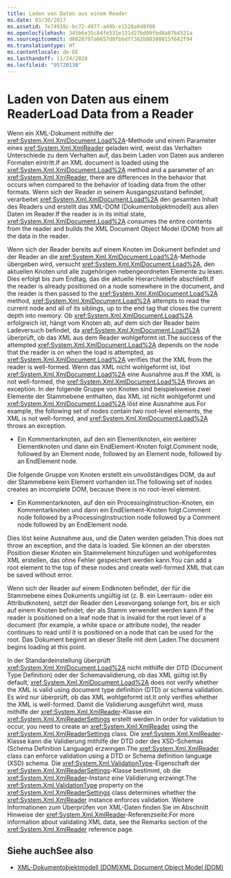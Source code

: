 ```yaml
---
title: Laden von Daten aus einem Reader
ms.date: 03/30/2017
ms.assetid: 7e74918c-bc72-4977-a49b-e1520a6d8f60
ms.openlocfilehash: 345b6e35c84fe531e131d27bd09fbd8a87b4521a
ms.sourcegitcommit: d8020797a6657d0fbbdff362b80300815f682f94
ms.translationtype: HT
ms.contentlocale: de-DE
ms.lasthandoff: 11/24/2020
ms.locfileid: "95720138"
---
```

# <a name="load-data-from-a-reader"></a><span data-ttu-id="485d0-102">Laden von Daten aus einem Reader</span><span class="sxs-lookup"><span data-stu-id="485d0-102">Load Data from a Reader</span></span>

<span data-ttu-id="485d0-103">Wenn ein XML-Dokument mithilfe der <xref:System.Xml.XmlDocument.Load%2A>-Methode und einem Parameter eines <xref:System.Xml.XmlReader> geladen wird, weist das Verhalten Unterschiede zu dem Verhalten auf, das beim Laden von Daten aus anderen Formaten eintritt.</span><span class="sxs-lookup"><span data-stu-id="485d0-103">If an XML document is loaded using the <xref:System.Xml.XmlDocument.Load%2A> method and a parameter of an <xref:System.Xml.XmlReader>, there are differences in the behavior that occurs when compared to the behavior of loading data from the other formats.</span></span> <span data-ttu-id="485d0-104">Wenn sich der Reader in seinem Ausgangszustand befindet, verarbeitet <xref:System.Xml.XmlDocument.Load%2A> den gesamten Inhalt des Readers und erstellt das XML-DOM (Dokumentobjektmodell) aus allen Daten im Reader.</span><span class="sxs-lookup"><span data-stu-id="485d0-104">If the reader is in its initial state, <xref:System.Xml.XmlDocument.Load%2A> consumes the entire contents from the reader and builds the XML Document Object Model (DOM) from all the data in the reader.</span></span>  
  
 <span data-ttu-id="485d0-105">Wenn sich der Reader bereits auf einem Knoten im Dokument befindet und der Reader an die <xref:System.Xml.XmlDocument.Load%2A>-Methode übergeben wird, versucht <xref:System.Xml.XmlDocument.Load%2A>, den aktuellen Knoten und alle zugehörigen nebengeordneten Elemente zu lesen. Dies erfolgt bis zum Endtag, das die aktuelle Hierarchietiefe abschließt.</span><span class="sxs-lookup"><span data-stu-id="485d0-105">If the reader is already positioned on a node somewhere in the document, and the reader is then passed to the <xref:System.Xml.XmlDocument.Load%2A> method, <xref:System.Xml.XmlDocument.Load%2A> attempts to read the current node and all of its siblings, up to the end tag that closes the current depth into memory.</span></span> <span data-ttu-id="485d0-106">Ob <xref:System.Xml.XmlDocument.Load%2A> erfolgreich ist, hängt vom Knoten ab, auf dem sich der Reader beim Ladeversuch befindet, da <xref:System.Xml.XmlDocument.Load%2A> überprüft, ob das XML aus dem Reader wohlgeformt ist.</span><span class="sxs-lookup"><span data-stu-id="485d0-106">The success of the attempted <xref:System.Xml.XmlDocument.Load%2A> depends on the node that the reader is on when the load is attempted, as <xref:System.Xml.XmlDocument.Load%2A> verifies that the XML from the reader is well-formed.</span></span> <span data-ttu-id="485d0-107">Wenn das XML nicht wohlgeformt ist, löst <xref:System.Xml.XmlDocument.Load%2A> eine Ausnahme aus.</span><span class="sxs-lookup"><span data-stu-id="485d0-107">If the XML is not well-formed, the <xref:System.Xml.XmlDocument.Load%2A> throws an exception.</span></span> <span data-ttu-id="485d0-108">In der folgende Gruppe von Knoten sind beispielsweise zwei Elemente der Stammebene enthalten, das XML ist nicht wohlgeformt und <xref:System.Xml.XmlDocument.Load%2A> löst eine Ausnahme aus.</span><span class="sxs-lookup"><span data-stu-id="485d0-108">For example, the following set of nodes contain two root-level elements, the XML is not well-formed, and <xref:System.Xml.XmlDocument.Load%2A> throws an exception.</span></span>  
  
- <span data-ttu-id="485d0-109">Ein Kommentarknoten, auf den ein Elementknoten, ein weiterer Elementknoten und dann ein EndElement-Knoten folgt.</span><span class="sxs-lookup"><span data-stu-id="485d0-109">Comment node, followed by an Element node, followed by an Element node, followed by an EndElement node.</span></span>  
  
 <span data-ttu-id="485d0-110">Die folgende Gruppe von Knoten erstellt ein unvollständiges DOM, da auf der Stammebene kein Element vorhanden ist.</span><span class="sxs-lookup"><span data-stu-id="485d0-110">The following set of nodes creates an incomplete DOM, because there is no root-level element.</span></span>  
  
- <span data-ttu-id="485d0-111">Ein Kommentarknoten, auf den ein ProcessingInstruction-Knoten, ein Kommentarknoten und dann ein EndElement-Knoten folgt.</span><span class="sxs-lookup"><span data-stu-id="485d0-111">Comment node followed by a ProcessingInstruction node followed by a Comment node followed by an EndElement node.</span></span>  
  
 <span data-ttu-id="485d0-112">Dies löst keine Ausnahme aus, und die Daten werden geladen.</span><span class="sxs-lookup"><span data-stu-id="485d0-112">This does not throw an exception, and the data is loaded.</span></span> <span data-ttu-id="485d0-113">Sie können an der obersten Position dieser Knoten ein Stammelement hinzufügen und wohlgeformtes XML erstellen, das ohne Fehler gespeichert werden kann.</span><span class="sxs-lookup"><span data-stu-id="485d0-113">You can add a root element to the top of these nodes and create well-formed XML that can be saved without error.</span></span>  
  
 <span data-ttu-id="485d0-114">Wenn sich der Reader auf einem Endknoten befindet, der für die Stammebene eines Dokuments ungültig ist (z. B. ein Leerraum- oder ein Attributknoten), setzt der Reader den Lesevorgang solange fort, bis er sich auf einem Knoten befindet, der als Stamm verwendet werden kann.</span><span class="sxs-lookup"><span data-stu-id="485d0-114">If the reader is positioned on a leaf node that is invalid for the root level of a document (for example, a white space or attribute node), the reader continues to read until it is positioned on a node that can be used for the root.</span></span> <span data-ttu-id="485d0-115">Das Dokument beginnt an dieser Stelle mit dem Laden.</span><span class="sxs-lookup"><span data-stu-id="485d0-115">The document begins loading at this point.</span></span>  
  
 <span data-ttu-id="485d0-116">In der Standardeinstellung überprüft <xref:System.Xml.XmlDocument.Load%2A> nicht mithilfe der DTD (Document Type Definition) oder der Schemavalidierung, ob das XML gültig ist.</span><span class="sxs-lookup"><span data-stu-id="485d0-116">By default, <xref:System.Xml.XmlDocument.Load%2A> does not verify whether the XML is valid using document type definition (DTD) or schema validation.</span></span> <span data-ttu-id="485d0-117">Es wird nur überprüft, ob das XML wohlgeformt ist.</span><span class="sxs-lookup"><span data-stu-id="485d0-117">It only verifies whether the XML is well-formed.</span></span> <span data-ttu-id="485d0-118">Damit die Validierung ausgeführt wird, muss mithilfe der <xref:System.Xml.XmlReader>-Klasse ein <xref:System.Xml.XmlReaderSettings> erstellt werden.</span><span class="sxs-lookup"><span data-stu-id="485d0-118">In order for validation to occur, you need to create an <xref:System.Xml.XmlReader> using the <xref:System.Xml.XmlReaderSettings> class.</span></span> <span data-ttu-id="485d0-119">Die <xref:System.Xml.XmlReader>-Klasse kann die Validierung mithilfe der DTD oder des XSD-Schemas (Schema Definition Language) erzwingen.</span><span class="sxs-lookup"><span data-stu-id="485d0-119">The <xref:System.Xml.XmlReader> class can enforce validation using a DTD or Schema definition language (XSD) schema.</span></span> <span data-ttu-id="485d0-120">Die <xref:System.Xml.ValidationType>-Eigenschaft der <xref:System.Xml.XmlReaderSettings>-Klasse bestimmt, ob die <xref:System.Xml.XmlReader>-Instanz eine Validierung erzwingt.</span><span class="sxs-lookup"><span data-stu-id="485d0-120">The <xref:System.Xml.ValidationType> property on the <xref:System.Xml.XmlReaderSettings> class determines whether the <xref:System.Xml.XmlReader> instance enforces validation.</span></span> <span data-ttu-id="485d0-121">Weitere Informationen zum Überprüfen von XML-Daten finden Sie im Abschnitt Hinweise der <xref:System.Xml.XmlReader>-Referenzseite.</span><span class="sxs-lookup"><span data-stu-id="485d0-121">For more information about validating XML data, see the Remarks section of the <xref:System.Xml.XmlReader> reference page.</span></span>  
  
## <a name="see-also"></a><span data-ttu-id="485d0-122">Siehe auch</span><span class="sxs-lookup"><span data-stu-id="485d0-122">See also</span></span>

- [<span data-ttu-id="485d0-123">XML-Dokumentobjektmodell (DOM)</span><span class="sxs-lookup"><span data-stu-id="485d0-123">XML Document Object Model (DOM)</span></span>](xml-document-object-model-dom.md)
